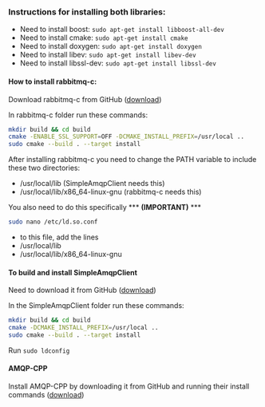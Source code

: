 ### Instructions for installing both libraries:

- Need to install boost: `sudo apt-get install libboost-all-dev`
- Need to install cmake: `sudo apt-get install cmake`
- Need to install doxygen: `sudo apt-get install doxygen`
- Need to install libev: `sudo apt-get install libev-dev`
- Need to install libssl-dev: `sudo apt-get install libssl-dev`

#### How to install rabbitmq-c:

Download rabbitmq-c from GitHub ([download](https://github.com/alanxz/rabbitmq-c)) 

In rabbitmq-c folder run these commands:
```bash
mkdir build && cd build
cmake -ENABLE_SSL_SUPPORT=OFF -DCMAKE_INSTALL_PREFIX=/usr/local ..
sudo cmake --build . --target install
```

After installing rabbitmq-c you need to change the PATH variable to include these two directories:
- /usr/local/lib (SimpleAmqpClient needs this)
- /usr/local/lib/x86_64-linux-gnu (rabbitmq-c needs this)

You also need to do this specifically *** **(IMPORTANT)** *** 
```bash
sudo nano /etc/ld.so.conf
```
- to this file, add the lines
 - /usr/local/lib
 - /usr/local/lib/x86_64-linux-gnu

#### To build and install SimpleAmqpClient 

Need to download it from GitHub ([download](https://github.com/alanxz/SimpleAmqpClient))

In the SimpleAmqpClient folder run these commands:
```bash
mkdir build && cd build
cmake -DCMAKE_INSTALL_PREFIX=/usr/local ..
sudo cmake --build . --target install
```

Run `sudo ldconfig`

#### AMQP-CPP
Install AMQP-CPP by downloading it from GitHub and running their install commands
([download](https://github.com/CopernicaMarketingSoftware/AMQP-CPP))
